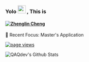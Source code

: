 ### Yolo <img src="https://c.tenor.com/StmGV2_YmjEAAAAi/winking-face-joypixels.gif" width="25" /> , This is


<h4 align="left"><a href="https://oneko.zone">
   <img alt="Zhenglin Cheng" src="https://readme-typing-svg.herokuapp.com/?lines=Zhenglin+Cheng&font=Fira%20Code&width=440&height=45&color=68C3D4&vCenter=true&size=21"></a>
</h4>

🤔 Recent Focus: Master's Application

<p align="left">
  <a href="https://github.com/QAQdev/QAQdev">
    <img src="https://komarev.com/ghpvc/?username=QAQdev" alt="page views" />
  </a>
</p>

![QAQdev's Github Stats](https://github-readme-stats.vercel.app/api?username=QAQdev&bg_color=30,0ff1ce,904e95&title_color=fff&text_color=fff)
